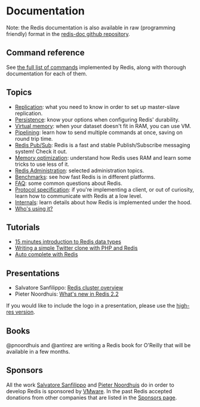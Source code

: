 Documentation
===

Note: the Redis documentation is also available in raw (programming friendly) format in the [redis-doc github repository](http://github.com/antirez/redis-doc).

Command reference
---

See [the full list of commands](/commands) implemented by Redis, along
with thorough documentation for each of them.

Topics
---

* [Replication](/topics/replication): what you need to know in order to
set up master-slave replication.
* [Persistence](/topics/persistence): know your options when configuring
Redis' durability.
* [Virtual memory](/topics/virtual-memory): when your dataset doesn't
fit in RAM, you can use VM.
* [Pipelining](/topics/pipelining): learn how to send multiple commands
at once, saving on round trip time.
* [Redis Pub/Sub](topics/pubsub): Redis is a fast and stable Publish/Subscribe messaging system! Check it out.
* [Memory optimization](/topics/memory-optimization): understand how
Redis uses RAM and learn some tricks to use less of it.
* [Redis Administration](/topics/admin): selected administration topics.
* [Benchmarks](/topics/benchmarks): see how fast Redis is in different
platforms.
* [FAQ](/topics/faq): some common questions about Redis.
* [Protocol specification](/topics/protocol): if you're implementing a
client, or out of curiosity, learn how to communicate with Redis at a
low level.
* [Internals](/topics/internals): learn details about how Redis is
implemented under the hood.
* [Who's using it?](/topics/whos-using-redis)

Tutorials
---

* [15 minutes introduction to Redis data types](/topics/data-types-intro)
* [Writing a simple Twitter clone with PHP and Redis](/topics/twitter-clone)
* [Auto complete with Redis](http://antirez.com/post/autocomplete-with-redis.html)

Presentations
-------------

* Salvatore Sanfilippo: [Redis cluster overview](/presentation/Redis_Cluster.pdf)
* Pieter Noordhuis: [What's new in Redis 2.2](/presentation/Pnoordhuis_whats_new_in_2_2.pdf)

If you would like to include the logo in a presentation, please use the
[high-res version](/images/redis-300dpi.png).

Books
---

@pnoordhuis and @antirez are writing a Redis book for O'Reilly that will be available in a few months.

Sponsors
---

All the work [Salvatore Sanfilippo](http://twitter.com/antirez) and [Pieter Noordhuis](http://twitter.com/pnoordhuis) do in order to develop Redis is sponsored by [VMware](http://vmware.com). In the past Redis accepted donations from other companies that are listed in the [Sponsors page](/topics/sponsors).
